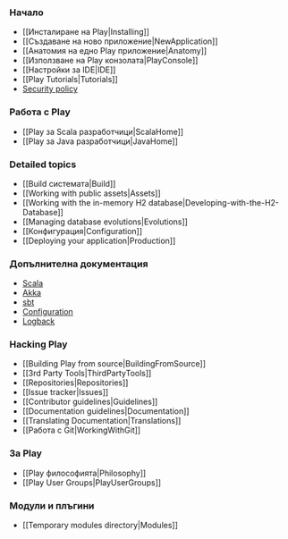 <!--- Copyright (C) 2009-2013 Typesafe Inc. <http://www.typesafe.com> -->
### Начало

- [[Инсталиране на Play|Installing]]
- [[Създаване на ново приложение|NewApplication]]
- [[Анатомия на едно Play приложение|Anatomy]]
- [[Използване на Play конзолата|PlayConsole]]
- [[Настройки за IDE|IDE]]
- [[Play Tutorials|Tutorials]]
- [Security policy](http://www.playframework.com/code/security)

### Работа с Play

- [[Play за Scala разработчици|ScalaHome]]
- [[Play за Java разработчици|JavaHome]]

### Detailed topics

- [[Build системата|Build]]
- [[Working with public assets|Assets]]
- [[Working with the in-memory H2 database|Developing-with-the-H2-Database]]
- [[Managing database evolutions|Evolutions]]
- [[Конфигурация|Configuration]]
- [[Deploying your application|Production]]

### Допълнителна документация

- [Scala](http://docs.scala-lang.org/)
- [Akka](http://akka.io/docs/)
- [sbt](http://www.scala-sbt.org/learn.html)
- [Configuration](https://github.com/typesafehub/config)
- [Logback](http://logback.qos.ch/documentation.html)

### Hacking Play

- [[Building Play from source|BuildingFromSource]]
- [[3rd Party Tools|ThirdPartyTools]]
- [[Repositories|Repositories]]
- [[Issue tracker|Issues]]
- [[Contributor guidelines|Guidelines]]
- [[Documentation guidelines|Documentation]]
- [[Translating Documentation|Translations]]
- [[Работа с Git|WorkingWithGit]]

### За Play

- [[Play философията|Philosophy]]
- [[Play User Groups|PlayUserGroups]]

### Модули и плъгини

- [[Temporary modules directory|Modules]]

